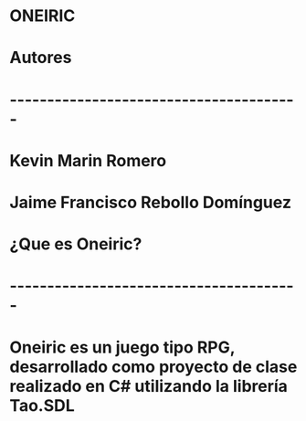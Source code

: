 # ONEIRIC
#
# Autores
# ---------------------------------------
# Kevin Marin Romero
# Jaime Francisco Rebollo Domínguez
#
# ¿Que es Oneiric?
# ---------------------------------------
# Oneiric es un juego tipo RPG, desarrollado como proyecto de clase realizado en C# utilizando la librería Tao.SDL
# 
#
